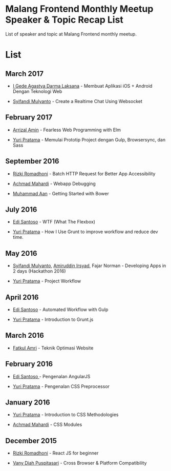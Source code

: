 # Malang Frontend Monthly Meetup Speaker & Topic Recap List

List of speaker and topic at Malang Frontend monthly meetup.

# List

## March 2017

* [I Gede Agastya Darma Laksana](https://github.com/gedeagas) - Membuat Aplikasi iOS + Android Dengan Teknologi Web

* [Syifandi Mulyanto](https://github.com/syifandimulyanto) - Create a Realtime Chat Using Websocket

## February 2017

* [Arrizal Amin](https://github.com/arrizalamin) - Fearless Web Programming with Elm

* [Yuri Pratama](https://github.com/y68) - Memulai Prototip Project dengan Gulp, Browsersync, dan Sass

## September 2016

* [Rizki Romadhoni](https://github.com/rromadhoni) - Batch HTTP Request for Better App Accessibility

* [Achmad Mahardi](https://github.com/maman) - Webapp Debugging

* [Muhammad Aan](https://github.com/Muhammadaan) - Getting Started with Bower

## July 2016

* [Edi Santoso](https://github.com/cyberid41) - WTF (What The Flexbox)

* [Yuri Pratama](https://github.com/y68) - How I Use Grunt to improve workflow and reduce dev time.

## May 2016

* [Syifandi Mulyanto](https://github.com/syifandimulyanto), [Amiruddin Irsyad](https://github.com/sqfreakz), Fajar Norman - Developing Apps in 2 days (Hackathon 2016)

* [Yuri Pratama](https://github.com/y68) - Project Workflow

## April 2016

* [Edi Santoso](https://github.com/cyberid41) - Automated Workflow with Gulp

* [Yuri Pratama](https://github.com/y68) - Introduction to Grunt.js

## March 2016

* [Fatkul Amri](https://ubig.co.id) - Teknik Optimasi Website

## February 2016

* [Edi Santoso ](https://github.com/cyberid41) - Pengenalan AngularJS

* [Yuri Pratama](https://github.com/y68) - Pengenalan CSS Preprocessor

## January 2016

* [Yuri Pratama](https://github.com/y68) - Introduction to CSS Methodologies

* [Achmad Mahardi](https://github.com/maman) - CSS Modules

## December 2015

* [Rizki Romadhoni](https://github.com/rromadhoni) - React JS for beginner

* [Vany Diah Puspitasari](https://github.com/vanydiah) - Cross Browser & Platform Compatibility

